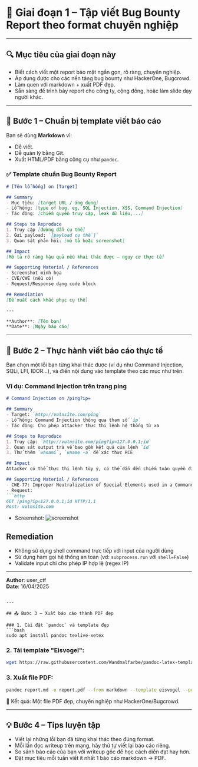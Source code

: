 # 🧠 Giai đoạn 1 – Tập viết Bug Bounty Report theo format chuyên nghiệp

---

## 🔍 Mục tiêu của giai đoạn này

- Biết cách viết một report bảo mật ngắn gọn, rõ ràng, chuyên nghiệp.
- Áp dụng được cho các nền tảng bug bounty như HackerOne, Bugcrowd.
- Làm quen với markdown + xuất PDF đẹp.
- Sẵn sàng để trình bày report cho công ty, cộng đồng, hoặc làm slide dạy người khác.

---

## 📂 Bước 1 – Chuẩn bị template viết báo cáo

Bạn sẽ dùng **Markdown** vì:
- Dễ viết.
- Dễ quản lý bằng Git.
- Xuất HTML/PDF bằng công cụ như `pandoc`.

### ✅ Template chuẩn Bug Bounty Report

```markdown
# [Tên lỗ hổng] on [Target]

## Summary
- Mục tiêu: [target URL / ứng dụng]
- Lỗ hổng: [type of bug, eg. SQL Injection, XSS, Command Injection]
- Tác động: [chiếm quyền truy cập, leak dữ liệu,...]

## Steps to Reproduce
1. Truy cập [đường dẫn cụ thể]
2. Gửi payload: `[payload cụ thể]`
3. Quan sát phản hồi: [mô tả hoặc screenshot]

## Impact
[Mô tả rõ ràng hậu quả nếu khai thác được – nguy cơ thực tế]

## Supporting Material / References
- Screenshot minh họa
- CVE/CWE (nếu có)
- Request/Response dạng code block

## Remediation
[Đề xuất cách khắc phục cụ thể]

---

**Author**: [Tên bạn]  
**Date**: [Ngày báo cáo]
```

---

## 🧪 Bước 2 – Thực hành viết báo cáo thực tế

Bạn chọn một lỗi bạn từng khai thác được (ví dụ như Command Injection, SQLi, LFI, IDOR...), và điền nội dung vào template theo các mục như trên.

### Ví dụ: Command Injection trên trang ping

```markdown
# Command Injection on /ping?ip=

## Summary
- Target: `http://vulnsite.com/ping`
- Lỗ hổng: Command Injection thông qua tham số `ip`
- Tác động: Cho phép attacker thực thi lệnh hệ thống từ xa

## Steps to Reproduce
1. Truy cập: `http://vulnsite.com/ping?ip=127.0.0.1;id`
2. Quan sát output trả về bao gồm kết quả của lệnh `id`
3. Thử thêm `whoami`, `uname -a` để xác thực RCE

## Impact
Attacker có thể thực thi lệnh tùy ý, có thể dẫn đến chiếm toàn quyền điều khiển hệ thống.

## Supporting Material / References
- CWE-77: Improper Neutralization of Special Elements used in a Command
- Request:
```http
GET /ping?ip=127.0.0.1;id HTTP/1.1
Host: vulnsite.com
```
- Screenshot:
  ![screenshot](images/command-injection.png)

## Remediation
- Không sử dụng shell command trực tiếp với input của người dùng
- Sử dụng hàm gọi hệ thống an toàn (vd: `subprocess.run` với `shell=False`)
- Validate input chỉ cho phép IP hợp lệ (regex IP)

---

**Author**: user_ctf  
**Date**: 16/04/2025
```

---

## 📤 Bước 3 – Xuất báo cáo thành PDF đẹp

### 1. Cài đặt `pandoc` và template đẹp
```bash
sudo apt install pandoc texlive-xetex
```

### 2. Tải template "Eisvogel":
```bash
wget https://raw.githubusercontent.com/Wandmalfarbe/pandoc-latex-template/master/eisvogel.tex -O ~/.pandoc/templates/eisvogel.latex
```

### 3. Xuất file PDF:
```bash
pandoc report.md -o report.pdf --from markdown --template eisvogel --pdf-engine=xelatex
```

📄 Kết quả: Một file PDF đẹp, chuyên nghiệp như HackerOne/Bugcrowd.

---

## 💡 Bước 4 – Tips luyện tập

- Viết lại những lỗi bạn đã từng khai thác theo đúng format.
- Mỗi lần đọc writeup trên mạng, hãy thử tự viết lại báo cáo riêng.
- So sánh báo cáo của bạn với writeup gốc để học cách diễn đạt hay hơn.
- Đặt mục tiêu mỗi tuần viết ít nhất 1 báo cáo markdown → PDF.
